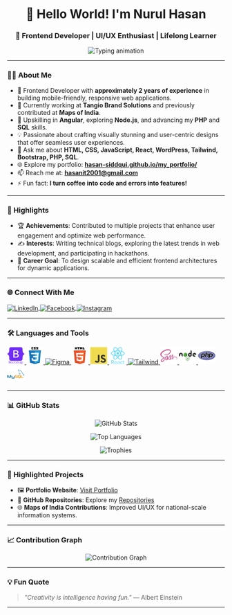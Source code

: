 <h1 align="center">👋 Hello World! I'm Nurul Hasan</h1>
<h3 align="center">🚀 Frontend Developer | UI/UX Enthusiast | Lifelong Learner</h3>

<p align="center">
  <img src="https://readme-typing-svg.herokuapp.com?font=Fira+Code&weight=500&size=22&pause=1000&color=F75C7E&width=600&lines=Frontend+Developer+%7C+Crafting+Elegant+UI/UX;HTML+%7C+CSS+%7C+JavaScript+%7C+React+%7C+Tailwind;Open+to+Collaborations+%7C+Always+Learning!" alt="Typing animation">
</p>

---

### 👨‍💻 About Me
- 🎯 Frontend Developer with **approximately 2 years of experience** in building mobile-friendly, responsive web applications.
- 🔭 Currently working at **Tangio Brand Solutions** and previously contributed at **Maps of India**.
- 🌱 Upskilling in **Angular**, exploring **Node.js**, and advancing my **PHP** and **SQL** skills.
- 💡 Passionate about crafting visually stunning and user-centric designs that offer seamless user experiences.
- 💬 Ask me about **HTML, CSS, JavaScript, React, WordPress, Tailwind, Bootstrap, PHP, SQL**.
- 🌐 Explore my portfolio: [**hasan-siddqui.github.io/my_portfolio/**](https://hasan-siddqui.github.io/my_portfolio/)
- 📫 Reach me at: **hasanit2001@gmail.com**
- ⚡ Fun fact: **I turn coffee into code and errors into features!**

---

### 🌟 Highlights
- 🏆 **Achievements**: Contributed to multiple projects that enhance user engagement and optimize web performance.
- ✍️ **Interests**: Writing technical blogs, exploring the latest trends in web development, and participating in hackathons.
- 🚀 **Career Goal**: To design scalable and efficient frontend architectures for dynamic applications.

---

### 🌐 Connect With Me
<p align="left">
  <a href="https://linkedin.com/in/hasan07755" target="_blank">
    <img align="center" src="https://img.shields.io/badge/LinkedIn-%230077B5.svg?style=flat-square&logo=linkedin&logoColor=white" alt="LinkedIn"/>
  </a>
  <a href="https://fb.com/hasan.saam.96" target="_blank">
    <img align="center" src="https://img.shields.io/badge/Facebook-%231877F2.svg?style=flat-square&logo=facebook&logoColor=white" alt="Facebook"/>
  </a>
  <a href="https://instagram.com/_hasan.28" target="_blank">
    <img align="center" src="https://img.shields.io/badge/Instagram-%23E4405F.svg?style=flat-square&logo=instagram&logoColor=white" alt="Instagram"/>
  </a>
</p>

---

### 🛠️ Languages and Tools
<p align="left">
  <a href="https://getbootstrap.com" target="_blank">
    <img src="https://raw.githubusercontent.com/devicons/devicon/master/icons/bootstrap/bootstrap-plain-wordmark.svg" alt="Bootstrap" width="40" height="40" />
  </a>
  <a href="https://www.w3schools.com/css/" target="_blank">
    <img src="https://raw.githubusercontent.com/devicons/devicon/master/icons/css3/css3-original-wordmark.svg" alt="CSS3" width="40" height="40" />
  </a>
  <a href="https://www.figma.com/" target="_blank">
    <img src="https://www.vectorlogo.zone/logos/figma/figma-icon.svg" alt="Figma" width="40" height="40" />
  </a>
  <a href="https://www.w3.org/html/" target="_blank">
    <img src="https://raw.githubusercontent.com/devicons/devicon/master/icons/html5/html5-original-wordmark.svg" alt="HTML5" width="40" height="40" />
  </a>
  <a href="https://developer.mozilla.org/en-US/docs/Web/JavaScript" target="_blank">
    <img src="https://raw.githubusercontent.com/devicons/devicon/master/icons/javascript/javascript-original.svg" alt="JavaScript" width="40" height="40" />
  </a>
  <a href="https://reactjs.org/" target="_blank">
    <img src="https://raw.githubusercontent.com/devicons/devicon/master/icons/react/react-original-wordmark.svg" alt="React" width="40" height="40" />
  </a>
  <a href="https://tailwindcss.com/" target="_blank">
    <img src="https://www.vectorlogo.zone/logos/tailwindcss/tailwindcss-icon.svg" alt="Tailwind" width="40" height="40" />
  </a>
  <a href="https://sass-lang.com" target="_blank">
    <img src="https://raw.githubusercontent.com/devicons/devicon/master/icons/sass/sass-original.svg" alt="Sass" width="40" height="40" />
  </a>
  <a href="https://nodejs.org/" target="_blank">
    <img src="https://raw.githubusercontent.com/devicons/devicon/master/icons/nodejs/nodejs-original-wordmark.svg" alt="Node.js" width="40" height="40" />
  </a>
  <a href="https://www.php.net/" target="_blank">
    <img src="https://raw.githubusercontent.com/devicons/devicon/master/icons/php/php-original.svg" alt="PHP" width="40" height="40" />
  </a>
  <a href="https://www.mysql.com/" target="_blank">
    <img src="https://raw.githubusercontent.com/devicons/devicon/master/icons/mysql/mysql-original-wordmark.svg" alt="MySQL" width="40" height="40" />
  </a>
</p>

---

### 📊 GitHub Stats
<p align="center">
  <img src="https://github-readme-stats.vercel.app/api?username=hasan-siddqui&show_icons=true&locale=en&theme=radical" alt="GitHub Stats" />
</p>
<p align="center">
  <img src="https://github-readme-stats.vercel.app/api/top-langs?username=hasan-siddqui&show_icons=true&locale=en&layout=compact&theme=radical" alt="Top Languages" />
</p>
<p align="center">
  <img src="https://github-profile-trophy.vercel.app/?username=hasan-siddqui&theme=radical" alt="Trophies" />
</p>

---

### 🚀 Highlighted Projects
- 🖼️ **Portfolio Website**: [Visit Portfolio](https://hasan-siddqui.github.io/my_portfolio/)
- 📌 **GitHub Repositories**: Explore my [Repositories](https://github.com/hasan-siddqui?tab=repositories)
- 🌐 **Maps of India Contributions**: Improved UI/UX for national-scale information systems.

---

### 📈 Contribution Graph
<p align="center">
  <img src="https://github-readme-activity-graph.vercel.app/graph?username=hasan-siddqui&theme=radical&hide_border=true" alt="Contribution Graph" />
</p>

---

### 💡 Fun Quote
> *"Creativity is intelligence having fun."* — Albert Einstein

---
